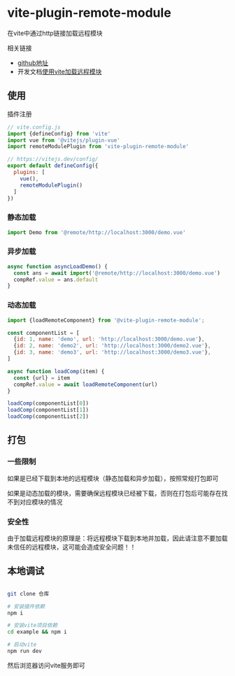 vite-plugin-remote-module
===

在vite中通过http链接加载远程模块

相关链接
* [github地址](https://github.com/tangxiangmin/vite-plugin-remote-module)
* 开发文档[使用vite加载远程模块](https://www.shymean.com/article/使用vite加载远程模块)

## 使用

插件注册

```js
// vite.config.js
import {defineConfig} from 'vite'
import vue from '@vitejs/plugin-vue'
import remoteModulePlugin from 'vite-plugin-remote-module'

// https://vitejs.dev/config/
export default defineConfig({
  plugins: [
    vue(),
    remoteModulePlugin()
  ]
})
```

### 静态加载

```js
import Demo from '@remote/http://localhost:3000/demo.vue'
```

### 异步加载

```js
async function asyncLoadDemo() {
  const ans = await import('@remote/http://localhost:3000/demo.vue')
  compRef.value = ans.default
}
```

### 动态加载

```js
import {loadRemoteComponent} from '@vite-plugin-remote-module';

const componentList = [
  {id: 1, name: 'demo', url: 'http://localhost:3000/demo.vue'},
  {id: 2, name: 'demo2', url: 'http://localhost:3000/demo2.vue'},
  {id: 3, name: 'demo3', url: 'http://localhost:3000/demo3.vue'},
]

async function loadComp(item) {
  const {url} = item
  compRef.value = await loadRemoteComponent(url)
}

loadComp(componentList[0])
loadComp(componentList[1])
loadComp(componentList[2])
```

## 打包

### 一些限制

如果是已经下载到本地的远程模块（静态加载和异步加载），按照常规打包即可

如果是动态加载的模块，需要确保远程模块已经被下载，否则在打包后可能存在找不到对应模块的情况

### 安全性

由于加载远程模块的原理是：将远程模块下载到本地并加载，因此请注意不要加载未信任的远程模块，这可能会造成安全问题！！

## 本地调试

```bash

git clone 仓库

# 安装插件依赖
npm i 

# 安装vite项目依赖
cd example && npm i 

# 启动vite
npm run dev
```

然后浏览器访问vite服务即可
